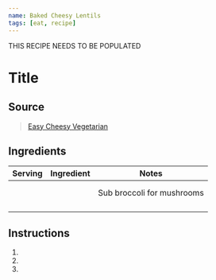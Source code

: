 ```yaml
---
name: Baked Cheesy Lentils
tags: [eat, recipe]
---
```


THIS RECIPE NEEDS TO BE POPULATED

# Title

## Source

> [Easy Cheesy Vegetarian](https://www.easycheesyvegetarian.com/very-veggie-lentil-bake/#recipe)

## Ingredients

| Serving | Ingredient | Notes |
|-|-|-|
|  |  |  |
|  |  |  |
|  |  | Sub broccoli for mushrooms |
|  |  |  |
|  |  |  |
|  |  |  |
|  |  |  |

## Instructions

1. 
1. 
1. 